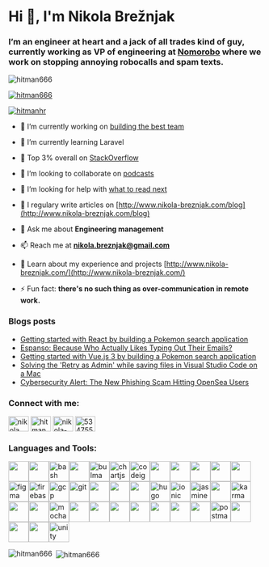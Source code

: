 # Hi 👋, I'm Nikola Brežnjak

### I’m an engineer at heart and a jack of all trades kind of guy, currently working as VP of engineering at [Nomorobo](https://www.nomorobo.com/) where we work on stopping annoying robocalls and spam texts.

<p align="left"> <img src="https://komarev.com/ghpvc/?username=hitman666&label=Profile%20views&color=0e75b6&style=flat" alt="hitman666" /> </p>

<p align="left"> <a href="https://github.com/ryo-ma/github-profile-trophy"><img src="https://github-profile-trophy.vercel.app/?username=hitman666" alt="hitman666" /></a> </p>

<p align="left"> <a href="https://twitter.com/hitmanhr" target="blank"><img src="https://img.shields.io/twitter/follow/hitmanhr?logo=twitter&style=for-the-badge" alt="hitmanhr" /></a> </p>

- 🔭 I’m currently working on [building the best team](https://www.nomorobo.com/)

- 🌱 I’m currently learning Laravel

- 💪 Top 3% overall on [StackOverflow](https://stackoverflow.com/users/534755/nikola)

- 👯 I’m looking to collaborate on [podcasts](https://devth.ink/)

- 🤝 I’m looking for help with [what to read next](https://www.nikola-breznjak.com/blog/books/many-books-little-time/)

- 📝 I regulary write articles on [http://www.nikola-breznjak.com/blog](http://www.nikola-breznjak.com/blog)

- 💬 Ask me about **Engineering management**

- 📫 Reach me at **nikola.breznjak@gmail.com**

- 📄 Learn about my experience and projects [http://www.nikola-breznjak.com/](http://www.nikola-breznjak.com/)

- ⚡ Fun fact: **there's no such thing as over-communication in remote work.**

### Blogs posts

<!-- BLOG-POST-LIST:START -->
- [Getting started with React by building a Pokemon search application](https://dev.to/nikola/getting-started-with-react-by-building-a-pokemon-search-application-3pm)
- [Espanso: Because Who Actually Likes Typing Out Their Emails?](https://dev.to/nikola/espanso-because-who-actually-likes-typing-out-their-emails-3mpa)
- [Getting started with Vue.js 3 by building a Pokemon search application](https://dev.to/nikola/getting-started-with-vuejs-3-by-building-a-pokemon-search-application-1afn)
- [Solving the &#39;Retry as Admin&#39; while saving files in Visual Studio Code on a Mac](https://dev.to/nikola/solving-the-retry-as-admin-while-saving-files-in-visual-studio-code-on-a-mac-12i1)
- [Cybersecurity Alert: The New Phishing Scam Hitting OpenSea Users](https://dev.to/nikola/cybersecurity-alert-the-new-phishing-scam-hitting-opensea-users-273l)
<!-- BLOG-POST-LIST:END -->

<h3 align="left">Connect with me:</h3>
<p align="left">
<a href="https://dev.to/nikola" target="blank"><img align="center" src="https://cdn.jsdelivr.net/npm/simple-icons@3.0.1/icons/dev-dot-to.svg" alt="nikola" height="30" width="40" /></a>
<a href="https://twitter.com/hitmanhr" target="blank"><img align="center" src="https://cdn.jsdelivr.net/npm/simple-icons@3.0.1/icons/twitter.svg" alt="hitmanhr" height="30" width="40" /></a>
<a href="https://linkedin.com/in/nikola-brežnjak-892b9a24" target="blank"><img align="center" src="https://cdn.jsdelivr.net/npm/simple-icons@3.0.1/icons/linkedin.svg" alt="nikola-brežnjak-892b9a24" height="30" width="40" /></a>
<a href="https://stackoverflow.com/users/534755" target="blank"><img align="center" src="https://cdn.jsdelivr.net/npm/simple-icons@3.0.1/icons/stackoverflow.svg" alt="534755" height="30" width="40" /></a>
</p>

<h3 align="left">Languages and Tools:</h3>
<p align="left"><a href="https://developer.android.com" target="_blank"><img src="https://cdn.jsdelivr.net/gh/devicons/devicon@latest/icons/androidstudio/androidstudio-original.svg"width="40" height="40" /></a><a href="https://angular.io" target="_blank"><img src="https://cdn.jsdelivr.net/gh/devicons/devicon@latest/icons/angularjs/angularjs-original.svg" width="40"height="40" /></a><a href="https://www.gnu.org/software/bash/" target="_blank"><img src="https://www.vectorlogo.zone/logos/gnu_bash/gnu_bash-icon.svg" alt="bash" width="40" height="40" /></a><a href="https://getbootstrap.com" target="_blank"><img src="https://cdn.jsdelivr.net/gh/devicons/devicon@latest/icons/bootstrap/bootstrap-original.svg" width="40"height="40" /></a><a href="https://bulma.io/" target="_blank"><img src="https://raw.githubusercontent.com/gilbarbara/logos/804dc257b59e144eaca5bc6ffd16949752c6f789/logos/bulma.svg"alt="bulma" width="40" height="40" /></a><a href="https://www.chartjs.org" target="_blank"><img src="https://www.chartjs.org/media/logo-title.svg" alt="chartjs" width="40" height="40" /></a><a href="https://codeigniter.com" target="_blank"><img src="https://cdn.worldvectorlogo.com/logos/codeigniter.svg" alt="codeigniter" width="40" height="40" /></a><a href="https://www.w3schools.com/css/" target="_blank"><img src="https://cdn.jsdelivr.net/gh/devicons/devicon@latest/icons/css3/css3-original.svg" width="40"height="40" /></a><a href="https://www.docker.com/" target="_blank"><img src="https://cdn.jsdelivr.net/gh/devicons/devicon@latest/icons/docker/docker-original.svg" width="40"height="40" /></a><a href="https://dotnet.microsoft.com/" target="_blank"><img src="https://cdn.jsdelivr.net/gh/devicons/devicon@latest/icons/csharp/csharp-original.svg" width="40"height="40" /></a><a href="https://www.electronjs.org" target="_blank"><img src="https://cdn.jsdelivr.net/gh/devicons/devicon@latest/icons/electron/electron-original.svg" width="40"height="40" /></a><a href="https://expressjs.com" target="_blank"><img src="https://cdn.jsdelivr.net/gh/devicons/devicon@latest/icons/express/express-original.svg" width="40"height="40" /></a><a href="https://www.figma.com/" target="_blank"><img src="https://www.vectorlogo.zone/logos/figma/figma-icon.svg" alt="figma" width="40" height="40" /></a><a href="https://firebase.google.com/" target="_blank"><img src="https://www.vectorlogo.zone/logos/firebase/firebase-icon.svg" alt="firebase" width="40" height="40" /></a><a href="https://cloud.google.com" target="_blank"><img src="https://www.vectorlogo.zone/logos/google_cloud/google_cloud-icon.svg" alt="gcp" width="40"height="40" /></a><a href="https://git-scm.com/" target="_blank"><img src="https://www.vectorlogo.zone/logos/git-scm/git-scm-icon.svg" alt="git" width="40" height="40" /></a><a href="https://golang.org" target="_blank"><img src="https://cdn.jsdelivr.net/gh/devicons/devicon@latest/icons/go/go-original.svg" width="40"height="40" /></a><a href="https://gulpjs.com" target="_blank"><img src="https://cdn.jsdelivr.net/gh/devicons/devicon@latest/icons/gulp/gulp-plain.svg" height="40"width="40" /></a><a href="https://www.w3.org/html/" target="_blank"><img src="https://cdn.jsdelivr.net/gh/devicons/devicon@latest/icons/html5/html5-original.svg" width="40"height="40" /></a><a href="https://gohugo.io/" target="_blank"><img src="https://api.iconify.design/logos-hugo.svg" alt="hugo" width="40" height="40" /></a><a href="https://ionicframework.com" target="_blank"><img src="https://upload.wikimedia.org/wikipedia/commons/d/d1/Ionic_Logo.svg" alt="ionic" width="40"height="40" /></a><a href="https://jasmine.github.io/" target="_blank"><img src="https://www.vectorlogo.zone/logos/jasmine/jasmine-icon.svg" alt="jasmine" width="40" height="40" /></a><a href="https://developer.mozilla.org/en-US/docs/Web/JavaScript" target="_blank"><img src="https://cdn.jsdelivr.net/gh/devicons/devicon@latest/icons/javascript/javascript-original.svg"width="40" height="40" /></a><a href="https://karma-runner.github.io/latest/index.html" target="_blank"><img src="https://raw.githubusercontent.com/detain/svg-logos/780f25886640cef088af994181646db2f6b1a3f8/svg/karma.svg"alt="karma" width="40" height="40" /></a><a href="https://laravel.com/" target="_blank"><img src="https://cdn.jsdelivr.net/gh/devicons/devicon@latest/icons/laravel/laravel-original.svg" width="40"height="40" /></a><a href="https://www.linux.org/" target="_blank"><img src="https://cdn.jsdelivr.net/gh/devicons/devicon@latest/icons/linux/linux-original.svg" width="40"height="40" /></a><a href="https://mochajs.org" target="_blank"><img src="https://www.vectorlogo.zone/logos/mochajs/mochajs-icon.svg" alt="mocha" width="40" height="40" /></a><a href="https://www.mongodb.com/" target="_blank"><img src="https://cdn.jsdelivr.net/gh/devicons/devicon@latest/icons/mongodb/mongodb-original.svg" width="40"height="40" /></a><a href="https://www.mysql.com/" target="_blank"><img src="https://cdn.jsdelivr.net/gh/devicons/devicon@latest/icons/mysql/mysql-original-wordmark.svg"width="40" height="40" /></a><a href="https://www.nginx.com" target="_blank"><img src="https://cdn.jsdelivr.net/gh/devicons/devicon@latest/icons/nginx/nginx-original.svg" width="40"height="40" /></a><a href="https://nodejs.org" target="_blank"><img src="https://cdn.jsdelivr.net/gh/devicons/devicon@latest/icons/nodejs/nodejs-original-wordmark.svg"width="40" height="40" /></a><a href="https://www.php.net" target="_blank"><img src="https://cdn.jsdelivr.net/gh/devicons/devicon@latest/icons/php/php-original.svg" width="40"height="40" /></a><a href="https://laravel.com/" target="_blank"><img src="https://cdn.jsdelivr.net/gh/devicons/devicon@latest/icons/laravel/laravel-original.svg" width="40"height="40" /></a><a href="https://www.postgresql.org" target="_blank"><img src="https://cdn.jsdelivr.net/gh/devicons/devicon@latest/icons/postgresql/postgresql-original.svg"width="40" height="40" /></a><a href="https://postman.com" target="_blank"><img src="https://www.vectorlogo.zone/logos/getpostman/getpostman-icon.svg" alt="postman" width="40"height="40" /></a><a href="https://sass-lang.com" target="_blank"><img src="https://cdn.jsdelivr.net/gh/devicons/devicon@latest/icons/sass/sass-original.svg" width="40"height="40" /></a><a href="https://developer.apple.com/swift/" target="_blank"><img src="https://cdn.jsdelivr.net/gh/devicons/devicon@latest/icons/swift/swift-original.svg" width="40"height="40" /></a><a href="https://www.typescriptlang.org/" target="_blank"><img src="https://cdn.jsdelivr.net/gh/devicons/devicon@latest/icons/typescript/typescript-original.svg"width="40" height="40" /></a><a href="https://unity.com/" target="_blank"><img src="https://www.vectorlogo.zone/logos/unity3d/unity3d-icon.svg" alt="unity" width="40" height="40" /></a></p>

<p><img align="left" src="https://github-readme-stats.vercel.app/api/top-langs?username=hitman666&show_icons=true&locale=en&layout=compact" alt="hitman666" /></p>

<p>&nbsp;<img align="center" src="https://github-readme-stats.vercel.app/api?username=hitman666&show_icons=true&locale=en" alt="hitman666" /></p>
